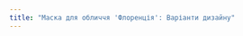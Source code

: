 ```yaml
---
title: "Маска для обличчя 'Флоренція': Варіанти дизайну"
---
```


<PatternOptions pattern='florence' />
